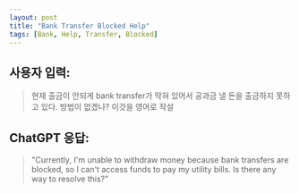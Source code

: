 ```yaml
---
layout: post
title: "Bank Transfer Blocked Help"
tags: [Bank, Help, Transfer, Blocked]
---
```


## 사용자 입력:
> 현재 출금이 안되게 bank transfer가 막혀 있어서 공과금 낼 돈을 출금하지 못하고 있다. 방법이 없겠나?   이것을 영어로 작설

## ChatGPT 응답:
> "Currently, I'm unable to withdraw money because bank transfers are blocked, so I can't access funds to pay my utility bills. Is there any way to resolve this?"

